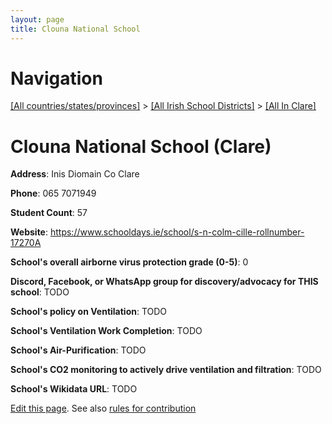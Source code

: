 ```yaml
---
layout: page
title: Clouna National School
---
```

# Navigation

[[All countries/states/provinces]](../../..) > [[All Irish School Districts]](../..) > [[All In Clare]](..)

# Clouna National School (Clare)

**Address**: Inis Diomain Co Clare

**Phone**: 065 7071949

**Student Count**: 57

**Website**: <https://www.schooldays.ie/school/s-n-colm-cille-rollnumber-17270A>

**School's overall airborne virus protection grade (0-5)**: 0

**Discord, Facebook, or WhatsApp group for discovery/advocacy for THIS school**: TODO

**School's policy on Ventilation**: TODO

**School's Ventilation Work Completion**: TODO

**School's Air-Purification**: TODO

**School's CO2 monitoring to actively drive ventilation and filtration**: TODO

**School's Wikidata URL**: TODO


[Edit this page](https://github.com/ventilate-schools/Ireland/edit/main/./Clare/Clouna_National_School.md). See also [rules for contribution](../../../contribution-rules/)